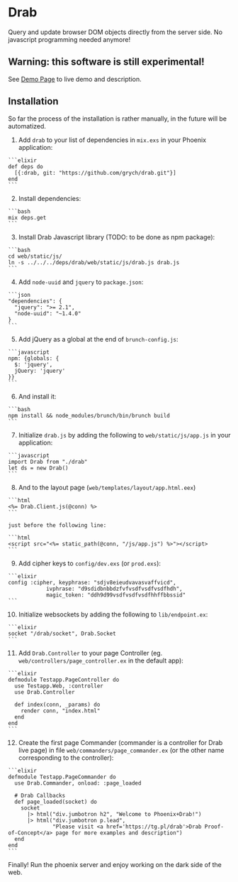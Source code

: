 # Drab

Query and update browser DOM objects directly from the server side. No javascript programming needed anymore!

## Warning: this software is still experimental!

See [Demo Page](https://tg.pl/drab) to live demo and description.

## Installation

  So far the process of the installation is rather manually, in the future will be automatized.

  1. Add `drab` to your list of dependencies in `mix.exs` in your Phoenix application:

    ```elixir
    def deps do
      [{:drab, git: "https://github.com/grych/drab.git"}]
    end
    ```

  2. Install dependencies:

    ```bash
    mix deps.get
    ```

  3. Install Drab Javascript library (TODO: to be done as npm package):

    ```bash
    cd web/static/js/
    ln -s ../../../deps/drab/web/static/js/drab.js drab.js
    ```

  4. Add `node-uuid` and `jquery` to `package.json`:

    ```json
    "dependencies": {
      "jquery": ">= 2.1",
      "node-uuid": "~1.4.0"
    }
    ```

  5. Add jQuery as a global at the end of `brunch-config.js`:

    ```javascript
    npm: {globals: {
      $: 'jquery',
      jQuery: 'jquery'
    }}
    ```

  6. And install it:

    ```bash
    npm install && node_modules/brunch/bin/brunch build 
    ```

  7. Initialize `drab.js` by adding the following to `web/static/js/app.js` in your application:

    ```javascript
    import Drab from "./drab"
    let ds = new Drab()
    ```

  8. And to the layout page (`web/templates/layout/app.html.eex`)

    ```html
    <%= Drab.Client.js(@conn) %>
    ```
    
    just before the following line:

    ```html
    <script src="<%= static_path(@conn, "/js/app.js") %>"></script>
    ```
  9. Add cipher keys to `config/dev.exs` (or `prod.exs`):

    ```elixir
    config :cipher, keyphrase: "sdjv8eieudvavasvaffvicd",
                ivphrase: "d9sdidbnbbdzfvfvsdfvsdfvsdfhdh",
                magic_token: "ddh9d99vsdfvsdfvsdfhhffbbssid"
    ```

  10. Initialize websockets by adding the following to `lib/endpoint.ex`:

    ```elixir
    socket "/drab/socket", Drab.Socket
    ```

  11. Add `Drab.Controller` to your page Controller (eg. `web/controllers/page_controller.ex` in the default app):

    ```elixir
    defmodule Testapp.PageController do
      use Testapp.Web, :controller
      use Drab.Controller 

      def index(conn, _params) do
        render conn, "index.html"
      end
    end    
    ```

  12. Create the first page Commander (commander is a controller for Drab live page) in file `web/commanders/page_commander.ex` (or the other name corresponding to the controller):

    ```elixir
    defmodule Testapp.PageCommander do
      use Drab.Commander, onload: :page_loaded

      # Drab Callbacks
      def page_loaded(socket) do
        socket 
          |> html("div.jumbotron h2", "Welcome to Phoenix+Drab!")
          |> html("div.jumbotron p.lead", 
                  "Please visit <a href='https://tg.pl/drab'>Drab Proof-of-Concept</a> page for more examples and description")
      end
    end
    ```

  Finally! Run the phoenix server and enjoy working on the dark side of the web.

